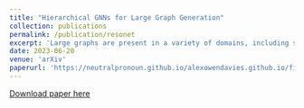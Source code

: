```yaml
---
title: "Hierarchical GNNs for Large Graph Generation"
collection: publications
permalink: /publication/resonet
excerpt: 'Large graphs are present in a variety of domains, including social networks, civil infrastructure, and the physical sciences to name a few. Graph generation is similarly widespread, with applications in drug discovery, network analysis and synthetic datasets among others. While GNN (Graph Neural Network) models have been applied in these domains their high in-memory costs restrict them to small graphs. Conversely less costly rule-based methods struggle to reproduce complex structures. We propose HIGGS (Hierarchical Generation of Graphs) as a model-agnostic framework of producing large graphs with realistic local structures. HIGGS uses GNN models with conditional generation capabilities to sample graphs in hierarchies of resolution. As a result HIGGS has the capacity to extend the scale of generated graphs from a given GNN model by quadratic order. As a demonstration we implement HIGGS using DiGress, a recent graph-diffusion model, including a novel edge-predictive-diffusion variant edge-DiGress. We use this implementation to generate categorically attributed graphs with tens of thousands of nodes. These HIGGS generated graphs are far larger than any previously produced using GNNs. Despite this jump in scale we demonstrate that the graphs produced by HIGGS are, on the local scale, more realistic than those from the rule-based model BTER. '
date: 2023-06-20
venue: 'arXiv'
paperurl: 'https://neutralpronoun.github.io/alexowendavies.github.io/files/resonet-page.pdf'
---
```


[Download paper here](https://neutralpronoun.github.io/alexowendavies.github.io/files/resonet-page.pdf)